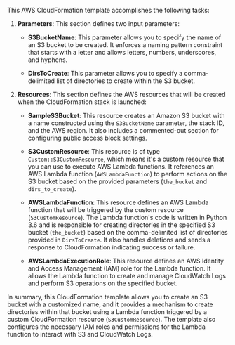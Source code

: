 This AWS CloudFormation template accomplishes the following tasks:

1. **Parameters**: This section defines two input parameters:

   - **S3BucketName**: This parameter allows you to specify the name of an S3 bucket to be created. It enforces a naming pattern constraint that starts with a letter and allows letters, numbers, underscores, and hyphens.

   - **DirsToCreate**: This parameter allows you to specify a comma-delimited list of directories to create within the S3 bucket.

2. **Resources**: This section defines the AWS resources that will be created when the CloudFormation stack is launched:

   - **SampleS3Bucket**: This resource creates an Amazon S3 bucket with a name constructed using the `S3BucketName` parameter, the stack ID, and the AWS region. It also includes a commented-out section for configuring public access block settings.

   - **S3CustomResource**: This resource is of type `Custom::S3CustomResource`, which means it's a custom resource that you can use to execute AWS Lambda functions. It references an AWS Lambda function (`AWSLambdaFunction`) to perform actions on the S3 bucket based on the provided parameters (`the_bucket` and `dirs_to_create`).

   - **AWSLambdaFunction**: This resource defines an AWS Lambda function that will be triggered by the custom resource (`S3CustomResource`). The Lambda function's code is written in Python 3.6 and is responsible for creating directories in the specified S3 bucket (`the_bucket`) based on the comma-delimited list of directories provided in `DirsToCreate`. It also handles deletions and sends a response to CloudFormation indicating success or failure.

   - **AWSLambdaExecutionRole**: This resource defines an AWS Identity and Access Management (IAM) role for the Lambda function. It allows the Lambda function to create and manage CloudWatch Logs and perform S3 operations on the specified bucket.

In summary, this CloudFormation template allows you to create an S3 bucket with a customized name, and it provides a mechanism to create directories within that bucket using a Lambda function triggered by a custom CloudFormation resource (`S3CustomResource`). The template also configures the necessary IAM roles and permissions for the Lambda function to interact with S3 and CloudWatch Logs.
